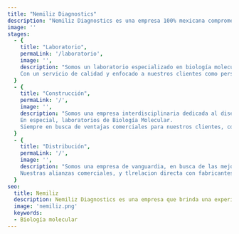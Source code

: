 ```yaml
---
title: "Nemiliz Diagnostics"
description: "Nemiliz Diagnostics es una empresa 100% mexicana comprometida con el significado de su nombre a saber, con la “vida”. Nuestra finalidad es brindar una experiencia de calidad a nuestros clientes y socios de negocios mediante un servicio profesional en Biología Molecular",
image: ''
stages: 
  - {
    title: "Laboratorio",
    permaLink: '/laboratorio',
    image: '',
    description: "Somos un laboratorio especializado en biología molecular , interesados en la salud de nuestros pacientes y su bienestar. 
    Con un servicio de calidad y enfocado a nuestros clientes como personas y no como un número más."
  }
  - {
    title: "Construcción",
    permaLink: '/',
    image: '',
    description: "Somos una empresa interdisciplinaria dedicada al diseño, construcción y mejoramiento de instalaciones de salud.
    En especial, laboratorios de Biología Molecular.
    Siempre en busca de ventajas comerciales para nuestros clientes, con la mejor relación costo beneficio, y la optimización de tiempos de implementación."
  }
  - {
    title: "Distribución",
    permaLink: '/',
    image: '',
    description: "Somos una empresa de vanguardia, en busca de las mejores tecnologías y productos para nuestros clientes.
    Nuestras alianzas comerciales, y tlrelacion directa con fabricantes nos permiten tener las mejores ofertas dentro del mercado de insumos para laboratorio. Ya sea en equipos, reactivos o consumibles buscamos la satisfacción total de nuestros clientes y el impulso a sus proyectos."
  }
seo: 
  title: Nemiliz
  description: Nemiliz Diagnostics es una empresa que brinda una experiencia de calidad a nuestros clientes con un servicio profesional en Biología Molecular
  image: 'nemiliz.png'
  keywords:
  - Biología molecular
---
```

